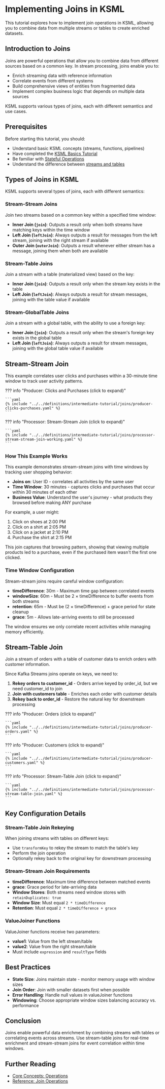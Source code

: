 # Implementing Joins in KSML

This tutorial explores how to implement join operations in KSML, allowing you to combine data from multiple streams or tables to create enriched datasets.

## Introduction to Joins

Joins are powerful operations that allow you to combine data from different sources based on a common key. In stream processing, joins enable you to:

- Enrich streaming data with reference information
- Correlate events from different systems
- Build comprehensive views of entities from fragmented data
- Implement complex business logic that depends on multiple data sources

KSML supports various types of joins, each with different semantics and use cases.

## Prerequisites

Before starting this tutorial, you should:

- Understand basic KSML concepts (streams, functions, pipelines)
- Have completed the [KSML Basics Tutorial](../../getting-started/basics-tutorial.md)
- Be familiar with [Stateful Operations](../../core-concepts/operations.md#stateful-operations)
- Understand the difference between [streams and tables](../../reference/stream-type-reference.md)

## Types of Joins in KSML

KSML supports several types of joins, each with different semantics:

### Stream-Stream Joins

Join two streams based on a common key within a specified time window:

- **Inner Join (`join`)**: Outputs a result only when both streams have matching keys within the time window
- **Left Join (`leftJoin`)**: Always outputs a result for messages from the left stream, joining with the right stream if available
- **Outer Join (`outerJoin`)**: Outputs a result whenever either stream has a message, joining them when both are available

### Stream-Table Joins

Join a stream with a table (materialized view) based on the key:

- **Inner Join (`join`)**: Outputs a result only when the stream key exists in the table
- **Left Join (`leftJoin`)**: Always outputs a result for stream messages, joining with the table value if available

### Stream-GlobalTable Joins

Join a stream with a global table, with the ability to use a foreign key:

- **Inner Join (`join`)**: Outputs a result only when the stream's foreign key exists in the global table
- **Left Join (`leftJoin`)**: Always outputs a result for stream messages, joining with the global table value if available

## Stream-Stream Join

This example correlates user clicks and purchases within a 30-minute time window to track user activity patterns.

??? info "Producer: Clicks and Purchases (click to expand)"

    ```yaml
    {% include "../../definitions/intermediate-tutorial/joins/producer-clicks-purchases.yaml" %}
    ```

??? info "Processor: Stream-Stream Join (click to expand)"

    ```yaml
    {% include "../../definitions/intermediate-tutorial/joins/processor-stream-stream-join-working.yaml" %}
    ```

### How This Example Works

This example demonstrates stream-stream joins with time windows by tracking user shopping behavior:

- **Joins on**: User ID - correlates all activities by the same user
- **Time Window**: 30 minutes - captures clicks and purchases that occur within 30 minutes of each other
- **Business Value**: Understand the user's journey - what products they browsed before making ANY purchase

For example, a user might:

1. Click on shoes at 2:00 PM
2. Click on a shirt at 2:05 PM
3. Click on a jacket at 2:10 PM
4. Purchase the shirt at 2:15 PM

This join captures that browsing pattern, showing that viewing multiple products led to a purchase, even if the purchased item wasn't the first one clicked.

### Time Window Configuration

Stream-stream joins require careful window configuration:

- **timeDifference**: 30m - Maximum time gap between correlated events
- **windowSize**: 60m - Must be 2 × timeDifference to buffer events from both streams
- **retention**: 65m - Must be (2 × timeDifference) + grace period for state cleanup
- **grace**: 5m - Allows late-arriving events to still be processed

The window ensures we only correlate recent activities while managing memory efficiently.


## Stream-Table Join

Join a stream of orders with a table of customer data to enrich orders with customer information.

Since Kafka Streams joins operate on keys, we need to:

1. **Rekey orders to customer_id** - Orders arrive keyed by order_id, but we need customer_id to join
2. **Join with customers table** - Enriches each order with customer details
3. **Rekey back to order_id** - Restore the natural key for downstream processing

??? info "Producer: Orders (click to expand)"

    ```yaml
    {% include "../../definitions/intermediate-tutorial/joins/producer-orders.yaml" %}
    ```

??? info "Producer: Customers (click to expand)"

    ```yaml
    {% include "../../definitions/intermediate-tutorial/joins/producer-customers.yaml" %}
    ```

??? info "Processor: Stream-Table Join (click to expand)"

    ```yaml
    {% include "../../definitions/intermediate-tutorial/joins/processor-stream-table-join.yaml" %}
    ```


## Key Configuration Details

### Stream-Table Join Rekeying

When joining streams with tables on different keys:

- Use `transformKey` to rekey the stream to match the table's key
- Perform the join operation
- Optionally rekey back to the original key for downstream processing

### Stream-Stream Join Requirements

- **timeDifference**: Maximum time difference between matched events
- **grace**: Grace period for late-arriving data  
- **Window Stores**: Both streams need window stores with `retainDuplicates: true`
- **Window Size**: Must equal `2 * timeDifference`
- **Retention**: Must equal `2 * timeDifference + grace`

### ValueJoiner Functions

ValueJoiner functions receive two parameters:

- **value1**: Value from the left stream/table
- **value2**: Value from the right stream/table
- Must include `expression` and `resultType` fields

## Best Practices

- **State Size**: Joins maintain state - monitor memory usage with window sizes
- **Join Order**: Join with smaller datasets first when possible  
- **Error Handling**: Handle null values in valueJoiner functions
- **Windowing**: Choose appropriate window sizes balancing accuracy vs. performance

## Conclusion

Joins enable powerful data enrichment by combining streams with tables or correlating events across streams. Use stream-table joins for real-time enrichment and stream-stream joins for event correlation within time windows.

## Further Reading

- [Core Concepts: Operations](../../core-concepts/operations.md)
- [Reference: Join Operations](../../reference/operation-reference.md)
